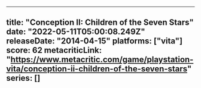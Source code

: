 
---
title: "Conception II: Children of the Seven Stars"
date: "2022-05-11T05:00:08.249Z"
releaseDate: "2014-04-15"
platforms: ["vita"]
score: 62
metacriticLink: "https://www.metacritic.com/game/playstation-vita/conception-ii-children-of-the-seven-stars"
series: []
---
